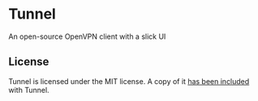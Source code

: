 # Tunnel

An open-source OpenVPN client with a slick UI

## License

Tunnel is licensed under the MIT license. A copy of it [has been included](https://github.com/rjindael/Tunnel/blob/trunk/LICENSE) with Tunnel.